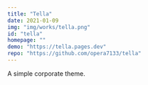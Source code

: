 ```yaml
---
title: "Tella"
date: 2021-01-09 
img: "img/works/tella.png"
id: "tella"
homepage: ""
demo: "https://tella.pages.dev"
repo: "https://github.com/opera7133/tella"
---
```

A simple corporate theme.